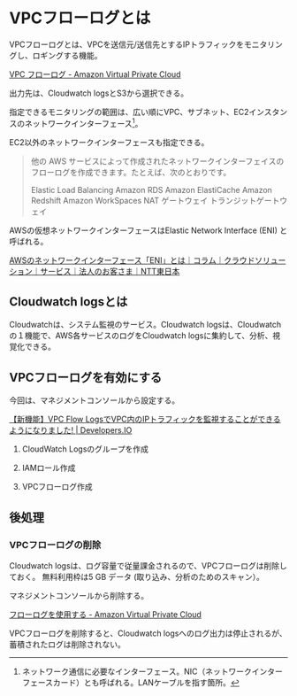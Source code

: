 # VPCフローログとは

VPCフローログとは、VPCを送信元/送信先とするIPトラフィックをモニタリングし、ロギングする機能。

[VPC フローログ - Amazon Virtual Private Cloud](https://docs.aws.amazon.com/ja_jp/vpc/latest/userguide/flow-logs.html)

出力先は、Cloudwatch logsとS3から選択できる。

指定できるモニタリングの範囲は、広い順にVPC、サブネット、EC2インスタンスのネットワークインターフェース[^1]。

EC2以外のネットワークインターフェースも指定できる。

> 他の AWS サービスによって作成されたネットワークインターフェイスのフローログを作成できます。たとえば、次のとおりです。
> 
> Elastic Load Balancing
> Amazon RDS
> Amazon ElastiCache
> Amazon Redshift
> Amazon WorkSpaces
> NAT ゲートウェイ
> トランジットゲートウェイ

AWSの仮想ネットワークインターフェースはElastic Network Interface (ENI) と呼ばれる。

[AWSのネットワークインターフェース「ENI」とは｜コラム｜クラウドソリューション｜サービス｜法人のお客さま｜NTT東日本](https://business.ntt-east.co.jp/content/cloudsolution/column-14.html)

[^1]: ネットワーク通信に必要なインターフェース。NIC（ネットワークインターフェースカード）とも呼ばれる。LANケーブルを指す箇所。

## Cloudwatch logsとは
Cloudwatchは、システム監視のサービス。Cloudwatch logsは、Cloudwatchの１機能で、AWS各サービスのログをCloudwatch logsに集約して、分析、視覚化できる。

## VPCフローログを有効にする
今回は、マネジメントコンソールから設定する。

[【新機能】VPC Flow LogsでVPC内のIPトラフィックを監視することができるようになりました! | Developers.IO](https://dev.classmethod.jp/articles/introduce-to-vpc-flow-log/)

1. CloudWatch Logsのグループを作成

2. IAMロール作成

3. VPCフローログ作成

## 後処理

### VPCフローログの削除

Cloudwatch logsは、ログ容量で従量課金されるので、VPCフローログは削除しておく。
無料利用枠は5 GB データ (取り込み、分析のためのスキャン）。

マネジメントコンソールから削除する。

[フローログを使用する - Amazon Virtual Private Cloud](https://docs.aws.amazon.com/ja_jp/vpc/latest/userguide/working-with-flow-logs.html#delete-flow-log)

VPCフローログを削除すると、Cloudwatch logsへのログ出力は停止されるが、蓄積されたログは削除されない。
